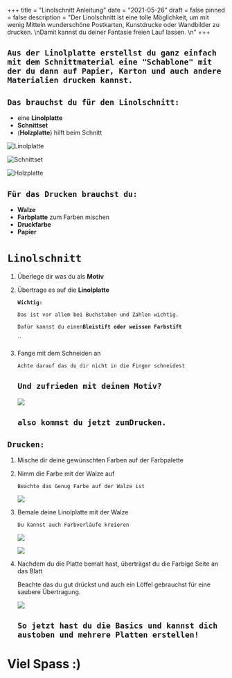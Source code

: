 +++
title = "Linolschnitt Anleitung"
date = "2021-05-26"
draft = false
pinned = false
description = "Der Linolschnitt ist eine tolle Möglichkeit, um mit wenig Mitteln wunderschöne Postkarten, Kunstdrucke oder Wandbilder zu drucken. \nDamit kannst du deiner Fantasie freien Lauf lassen. \n"
+++
## `Aus der Linolplatte erstellst du ganz einfach mit dem Schnittmaterial eine "Schablone" mit der du dann auf Papier, Karton und auch andere Materialien drucken kannst.`

## `Das brauchst du für den Linolschnitt:`

* eine **Linolplatte**
* **Schnittset**
* (**Holzplatte**) hilft beim Schnitt

![](linolplatte.jpg "Linolplatte")

![](thumbnail_img_6276.jpg "Schnittset")

![](thumbnail_img_6266.jpg "Holzplatte")

## `Für das Drucken brauchst du:`

* **Walze**
* **Farbplatte** zum Farben mischen
* **Druckfarbe**
* **Papier**

# `Linolschnitt`

1. Überlege dir was du als **Motiv**
2. Übertrage es auf die **Linolplatte**

   **`Wichtig:`** 

   `Das ist vor allem bei Buchstaben und Zahlen wichtig.`

   `Dafür kannst du einen`**`Bleistift oder weissen Farbstift `**

   ``
3. Fange mit dem Schneiden an

   `Achte darauf das du dir nicht in die Finger schneidest`

   ## `Und zufrieden mit deinem Motiv?`

   ![](thumbnail_img_6279.jpg)

   ## `also kommst du jetzt zum`**`Drucken.`**

## **`Drucken:`**

1. Mische dir deine gewünschten Farben auf der Farbpalette
2. Nimm die Farbe mit der Walze auf

   `Beachte das Genug Farbe auf der Walze ist`

   ![](6d49ce6e-2959-491f-9aa0-f2612e12e1bd.jpg)
3. Bemale deine Linolplatte mit der Walze

   `Du kannst auch Farbverläufe kreieren`

   ![](70ac9270-933a-457d-a1b6-75bd5bd612ba.jpg)

   ![](27820aae-af36-4938-a314-020311daab0d.jpg)
4. Nachdem du die Platte bemalt hast, überträgst du die Farbige Seite an das Blatt

   Beachte das du gut drückst und auch ein Löffel gebrauchst für eine saubere Übertragung.

   ![](5124b9ef-eb6d-48d5-a9f7-aa514a6d3287.jpg)

   ## `So jetzt hast du die Basics und kannst dich austoben und mehrere Platten erstellen!`

# **Viel Spass :)**
